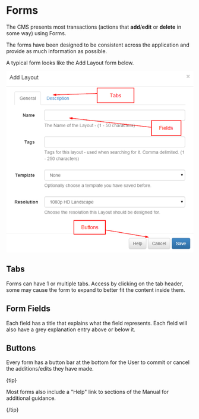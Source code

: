 <!--toc=tour-->

# Forms

The CMS presents most transactions (actions that **add**/**edit** or **delete** in some way) using Forms.

The forms have been designed to be consistent across the application and provide as much information as possible.

A typical form looks like the Add Layout form below.

![Forms](img/tour_cms_forms.png)

## Tabs

Forms can have 1 or multiple tabs. Access by clicking on the tab header, some may cause the form to expand to better fit the content inside them.

## Form Fields

Each field has a title that explains what the field represents. Each field will also have a grey explanation entry above or below it.

## Buttons

Every form has a button bar at the bottom for the User to commit or cancel the additions/edits they have made.

{tip}

Most forms also include a "Help" link to sections of the Manual for additional guidance.

{/tip}